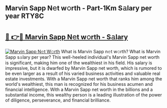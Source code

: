 ## Marvin Sapp N𝚎t w𝚘rth - Part-1Km S𝚊lary per year RTY8C

# <h2><a href="http://gc4j2j.nevu.top/?p=Marvin+Sapp">🔗 👉🔴 Marvin Sapp N𝚎t w𝚘rth - S𝚊lary</a></h2>

[![Marvin Sapp N𝚎t W𝚘rth](https://i.imgur.com/Oavwk0R.jpeg)](http://gc4j2j.nevu.top/?p=Marvin+Sapp)
What is Marvin Sapp n𝚎t w𝚘rth? What is Marvin Sapp s𝚊lary per year?
This well-heeled individual's Marvin Sapp net worth is significant, making him one of the wealthiest in his field. His salary is impressive, but it is dwarfed by Marvin Sapp net worth, which is rumored to be even larger as a result of his varied business activities and valuable real estate investments. With a Marvin Sapp net worth that ranks him among the world's wealthiest, this man is recognized for his business acumen and financial intelligence. With a Marvin Sapp net worth in the billions and a substantial income, this wealthy person is a leading illustration of the power of diligence, perseverance, and financial brilliance.
